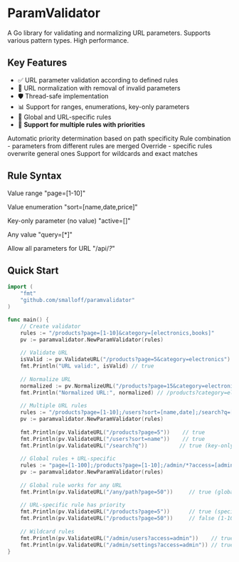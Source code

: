# ParamValidator

A Go library for validating and normalizing URL parameters. Supports various pattern types. High performance.

## Key Features

- ✅ URL parameter validation according to defined rules  
- 🔄 URL normalization with removal of invalid parameters  
- 🛡️ Thread-safe implementation  
- 📊 Support for ranges, enumerations, key-only parameters  
- 🎯 Global and URL-specific rules  
- 🔀 **Support for multiple rules with priorities**

Automatic priority determination based on path specificity
Rule combination - parameters from different rules are merged
Override - specific rules overwrite general ones
Support for wildcards and exact matches

## Rule Syntax

Value range "page=[1-10]"

Value enumeration "sort=[name,date,price]"

Key-only parameter (no value) "active=[]"

Any value "query=[*]"

Allow all parameters for URL "/api/*?*"

## Quick Start

```go
import (
	"fmt"
	"github.com/smalloff/paramvalidator"
)

func main() {
    // Create validator
    rules := "/products?page=[1-10]&category=[electronics,books]"
    pv := paramvalidator.NewParamValidator(rules)
    
    // Validate URL
    isValid := pv.ValidateURL("/products?page=5&category=electronics")
    fmt.Println("URL valid:", isValid) // true
    
    // Normalize URL
    normalized := pv.NormalizeURL("/products?page=15&category=electronics&invalid=param")
    fmt.Println("Normalized URL:", normalized) // /products?category=electronics
    
    // Multiple URL rules
    rules := "/products?page=[1-10];/users?sort=[name,date];/search?q=[]"
    pv := paramvalidator.NewParamValidator(rules)
    
    fmt.Println(pv.ValidateURL("/products?page=5"))    // true
    fmt.Println(pv.ValidateURL("/users?sort=name"))    // true
    fmt.Println(pv.ValidateURL("/search?q"))          // true (key-only parameter)
    
    // Global rules + URL-specific
    rules := "page=[1-100];/products?page=[1-10];/admin/*?access=[admin,superuser]"
    pv := paramvalidator.NewParamValidator(rules)
    
    // Global rule works for any URL
    fmt.Println(pv.ValidateURL("/any/path?page=50"))     // true (global rule)
    
    // URL-specific rule has priority
    fmt.Println(pv.ValidateURL("/products?page=5"))      // true (specific rule)
    fmt.Println(pv.ValidateURL("/products?page=50"))     // false (1-10 restriction)
    
    // Wildcard rules
    fmt.Println(pv.ValidateURL("/admin/users?access=admin"))    // true
    fmt.Println(pv.ValidateURL("/admin/settings?access=admin")) // true
}
